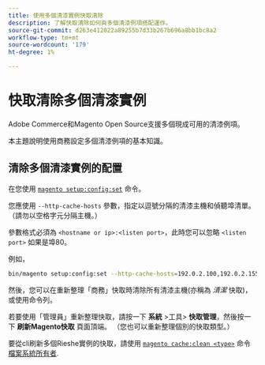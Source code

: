 ```yaml
---
title: 使用多個清漆實例快取清除
description: 了解快取清除如何與多個清漆例項搭配運作。
source-git-commit: d263e412022a89255b7d33b267b696a8bb1bc8a2
workflow-type: tm+mt
source-wordcount: '179'
ht-degree: 1%

---
```



# 快取清除多個清漆實例

Adobe Commerce和Magento Open Source支援多個現成可用的清漆例項。

本主題說明使用商務設定多個清漆例項的基本知識。

## 清除多個清漆實例的配置

在您使用 [`magento setup:config:set`](../../installation/tutorials/deployment.md) 命令。

您應使用 `--http-cache-hosts` 參數，指定以逗號分隔的清漆主機和偵聽埠清單。 （請勿以空格字元分隔主機。）

參數格式必須為 `<hostname or ip>:<listen port>`，此時您可以忽略 `<listen port>` 如果是埠80。

例如，

```bash
bin/magento setup:config:set --http-cache-hosts=192.0.2.100,192.0.2.155:8080
```

然後，您可以在重新整理「商務」快取時清除所有清漆主機(亦稱為 _清潔_ 快取)，或使用命令列。

若要使用「管理員」重新整理快取，請按一下 **系統** >工具> **快取管理**，然後按一下 **刷新Magento快取** 頁面頂端。 （您也可以重新整理個別的快取類型。）

要從cli刷新多個Rieshe實例的快取，請使用 [`magento cache:clean <type>`](../cli/manage-cache.md#clean-and-flush-cache-types) 命令 [檔案系統所有者](../../installation/prerequisites/file-system/overview.md).
